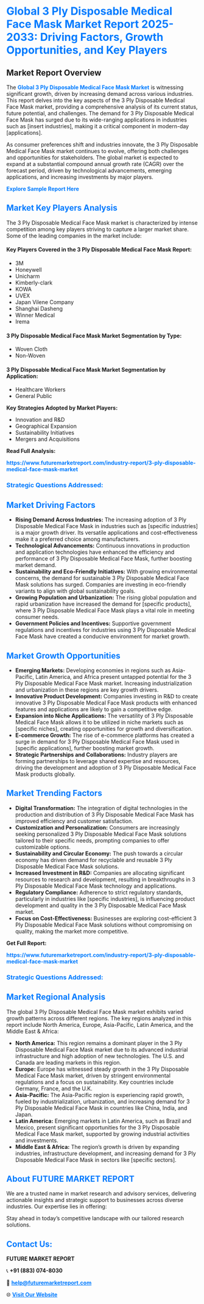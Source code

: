 <h1 style="color: #007BFF;">Global 3 Ply Disposable Medical Face Mask Market Report 2025-2033: Driving Factors, Growth Opportunities, and Key Players</h1>

<section id="overview">
<h2>Market Report Overview</h2>
<p>The <a href="https://www.futuremarketreport.com/industry-report/3-ply-disposable-medical-face-mask-market" style="color: #007BFF; text-decoration: none;"><strong>Global 3 Ply Disposable Medical Face Mask Market</strong></a> is witnessing significant growth, driven by increasing demand across various industries. This report delves into the key aspects of the 3 Ply Disposable Medical Face Mask market, providing a comprehensive analysis of its current status, future potential, and challenges. The demand for 3 Ply Disposable Medical Face Mask has surged due to its wide-ranging applications in industries such as [insert industries], making it a critical component in modern-day [applications].</p>
<p>As consumer preferences shift and industries innovate, the 3 Ply Disposable Medical Face Mask market continues to evolve, offering both challenges and opportunities for stakeholders. The global market is expected to expand at a substantial compound annual growth rate (CAGR) over the forecast period, driven by technological advancements, emerging applications, and increasing investments by major players.</p>
</section>

<section id="overview">
<p><a href="https://www.futuremarketreport.com/request-sample/reportId=62763" style="color: #007BFF; text-decoration: none;"><strong>Explore Sample Report Here</strong></a></p>
</section>

<section id="key-players">
<h2 style="color: #007BFF;">Market Key Players Analysis</h2>
<p>The 3 Ply Disposable Medical Face Mask market is characterized by intense competition among key players striving to capture a larger market share. Some of the leading companies in the market include:</p>
<h4>Key Players Covered in the 3 Ply Disposable Medical Face Mask Report:</h4>
<ul><li>3M</li><li>Honeywell</li><li>Unicharm</li><li>Kimberly-clark</li><li>KOWA</li><li>UVEX</li><li>Japan Vilene Company</li><li>Shanghai Dasheng</li><li>Winner Medical</li><li>Irema</li></ul>
<h4>3 Ply Disposable Medical Face Mask Market Segmentation by Type:</h4>
<ul><li>Woven Cloth</li><li>Non-Woven</li></ul>

<h4>3 Ply Disposable Medical Face Mask Market Segmentation by Application:</h4>
<ul><li>Healthcare Workers</li><li>General Public</li></ul>
<p><strong>Key Strategies Adopted by Market Players:</strong></p>
<ul>
<li>Innovation and R&D</li>
<li>Geographical Expansion</li>
<li>Sustainability Initiatives</li>
<li>Mergers and Acquisitions</li>
</ul>
</section>

<section>
<p><strong>Read Full Analysis: </strong></p><a href="https://www.futuremarketreport.com/industry-report/3-ply-disposable-medical-face-mask-market" style="color: #007BFF; text-decoration: none;"><strong>https://www.futuremarketreport.com/industry-report/3-ply-disposable-medical-face-mask-market</strong></a>
<h3 style="color: #007BFF;">Strategic Questions Addressed:</h3>
</section>

<section id="driving-factors">
<h2 style="color: #007BFF;">Market Driving Factors</h2>
<ul>
<li><strong>Rising Demand Across Industries:</strong> The increasing adoption of 3 Ply Disposable Medical Face Mask in industries such as [specific industries] is a major growth driver. Its versatile applications and cost-effectiveness make it a preferred choice among manufacturers.</li>
<li><strong>Technological Advancements:</strong> Continuous innovations in production and application technologies have enhanced the efficiency and performance of 3 Ply Disposable Medical Face Mask, further boosting market demand.</li>
<li><strong>Sustainability and Eco-Friendly Initiatives:</strong> With growing environmental concerns, the demand for sustainable 3 Ply Disposable Medical Face Mask solutions has surged. Companies are investing in eco-friendly variants to align with global sustainability goals.</li>
<li><strong>Growing Population and Urbanization:</strong> The rising global population and rapid urbanization have increased the demand for [specific products], where 3 Ply Disposable Medical Face Mask plays a vital role in meeting consumer needs.</li>
<li><strong>Government Policies and Incentives:</strong> Supportive government regulations and incentives for industries using 3 Ply Disposable Medical Face Mask have created a conducive environment for market growth.</li>
</ul>
</section>

<section id="growth-opportunities">
<h2 style="color: #007BFF;">Market Growth Opportunities</h2>
<ul>
<li><strong>Emerging Markets:</strong> Developing economies in regions such as Asia-Pacific, Latin America, and Africa present untapped potential for the 3 Ply Disposable Medical Face Mask market. Increasing industrialization and urbanization in these regions are key growth drivers.</li>
<li><strong>Innovative Product Development:</strong> Companies investing in R&D to create innovative 3 Ply Disposable Medical Face Mask products with enhanced features and applications are likely to gain a competitive edge.</li>
<li><strong>Expansion into Niche Applications:</strong> The versatility of 3 Ply Disposable Medical Face Mask allows it to be utilized in niche markets such as [specific niches], creating opportunities for growth and diversification.</li>
<li><strong>E-commerce Growth:</strong> The rise of e-commerce platforms has created a surge in demand for 3 Ply Disposable Medical Face Mask used in [specific applications], further boosting market growth.</li>
<li><strong>Strategic Partnerships and Collaborations:</strong> Industry players are forming partnerships to leverage shared expertise and resources, driving the development and adoption of 3 Ply Disposable Medical Face Mask products globally.</li>
</ul>
</section>

<section id="trending-factors">
<h2 style="color: #007BFF;">Market Trending Factors</h2>
<ul>
<li><strong>Digital Transformation:</strong> The integration of digital technologies in the production and distribution of 3 Ply Disposable Medical Face Mask has improved efficiency and customer satisfaction.</li>
<li><strong>Customization and Personalization:</strong> Consumers are increasingly seeking personalized 3 Ply Disposable Medical Face Mask solutions tailored to their specific needs, prompting companies to offer customizable options.</li>
<li><strong>Sustainability and Circular Economy:</strong> The push towards a circular economy has driven demand for recyclable and reusable 3 Ply Disposable Medical Face Mask solutions.</li>
<li><strong>Increased Investment in R&D:</strong> Companies are allocating significant resources to research and development, resulting in breakthroughs in 3 Ply Disposable Medical Face Mask technology and applications.</li>
<li><strong>Regulatory Compliance:</strong> Adherence to strict regulatory standards, particularly in industries like [specific industries], is influencing product development and quality in the 3 Ply Disposable Medical Face Mask market.</li>
<li><strong>Focus on Cost-Effectiveness:</strong> Businesses are exploring cost-efficient 3 Ply Disposable Medical Face Mask solutions without compromising on quality, making the market more competitive.</li>
</ul>
</section>

<section>
<p><strong>Get Full Report: </strong></p><a href="https://www.futuremarketreport.com/industry-report/3-ply-disposable-medical-face-mask-market" style="color: #007BFF; text-decoration: none;"><strong>https://www.futuremarketreport.com/industry-report/3-ply-disposable-medical-face-mask-market</strong></a>
<h3 style="color: #007BFF;">Strategic Questions Addressed:</h3>
</section>


<section id="regional-analysis">
<h2 style="color: #007BFF;">Market Regional Analysis</h2>
<p>The global 3 Ply Disposable Medical Face Mask market exhibits varied growth patterns across different regions. The key regions analyzed in this report include North America, Europe, Asia-Pacific, Latin America, and the Middle East & Africa:</p>
<ul>
<li><strong>North America:</strong> This region remains a dominant player in the 3 Ply Disposable Medical Face Mask market due to its advanced industrial infrastructure and high adoption of new technologies. The U.S. and Canada are leading markets in this region.</li>
<li><strong>Europe:</strong> Europe has witnessed steady growth in the 3 Ply Disposable Medical Face Mask market, driven by stringent environmental regulations and a focus on sustainability. Key countries include Germany, France, and the U.K.</li>
<li><strong>Asia-Pacific:</strong> The Asia-Pacific region is experiencing rapid growth, fueled by industrialization, urbanization, and increasing demand for 3 Ply Disposable Medical Face Mask in countries like China, India, and Japan.</li>
<li><strong>Latin America:</strong> Emerging markets in Latin America, such as Brazil and Mexico, present significant opportunities for the 3 Ply Disposable Medical Face Mask market, supported by growing industrial activities and investments.</li>
<li><strong>Middle East & Africa:</strong> The region’s growth is driven by expanding industries, infrastructure development, and increasing demand for 3 Ply Disposable Medical Face Mask in sectors like [specific sectors].</li>
</ul>
</section>

<footer>
<h2 style="color: #007BFF;">About FUTURE MARKET REPORT</h2>
<p>We are a trusted name in market research and advisory services, delivering actionable insights and strategic support to businesses across diverse industries. Our expertise lies in offering:</p>

<p>Stay ahead in today’s competitive landscape with our tailored research solutions.</p>

<h2 style="color: #007BFF;">Contact Us:</h2>
<p><strong>FUTURE MARKET REPORT</strong></p>
<p>📞 <strong>+91 (883) 074-8030</strong></p>
<p>📧 <strong><a href="mailto:help@futuremarketreport.com" style="color: #007BFF;">help@futuremarketreport.com</a></strong></p>
<p>🌐 <strong><a href="https://www.futuremarketreport.com/" style="color: #007BFF;">Visit Our Website</a></strong></p>
</footer>